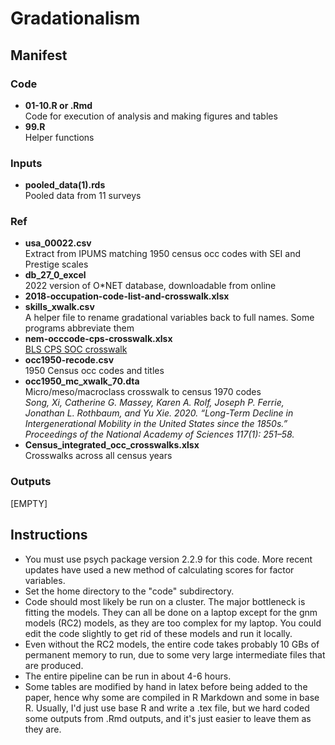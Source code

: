 # Gradationalism

## Manifest

### Code
- **01-10.R or .Rmd**  
  Code for execution of analysis and making figures and tables
- **99.R**  
  Helper functions

### Inputs
- **pooled_data(1).rds**  
  Pooled data from 11 surveys

### Ref
- **usa_00022.csv**  
  Extract from IPUMS matching 1950 census occ codes with SEI and Prestige scales
- **db_27_0_excel**  
  2022 version of O*NET database, downloadable from online
- **2018-occupation-code-list-and-crosswalk.xlsx**
- **skills_xwalk.csv**  
  A helper file to rename gradational variables back to full names. Some programs abbreviate them
- **nem-occcode-cps-crosswalk.xlsx**  
  [BLS CPS SOC crosswalk](https://www.bls.gov/emp/documentation/crosswalks.htm)
- **occ1950-recode.csv**  
  1950 Census occ codes and titles
- **occ1950_mc_xwalk_70.dta**  
  Micro/meso/macroclass crosswalk to census 1970 codes  
  _Song, Xi, Catherine G. Massey, Karen A. Rolf, Joseph P. Ferrie, Jonathan L. Rothbaum, and Yu Xie. 2020. “Long-Term Decline in Intergenerational Mobility in the United States since the 1850s.” Proceedings of the National Academy of Sciences 117(1): 251–58._
- **Census_integrated_occ_crosswalks.xlsx**  
  Crosswalks across all census years

### Outputs
[EMPTY]


## Instructions

- You must use psych package version 2.2.9 for this code. More recent updates have used a new method of calculating scores for factor variables.
- Set the home directory to the "code" subdirectory. 
- Code should most likely be run on a cluster. The major bottleneck is fitting the models. They can all be done on a laptop except for the gnm models (RC2) models, as they are too complex for my laptop. You could edit the code slightly to get rid of these models and run it locally. 
- Even without the RC2 models, the entire code takes probably 10 GBs of permanent memory to run, due to some very large intermediate files that are produced. 
- The entire pipeline can be run in about 4-6 hours. 
- Some tables are modified by hand in latex before being added to the paper, hence why some are compiled in R Markdown and some in base R. Usually, I'd just use base R and write a .tex file, but we hard coded some outputs from .Rmd outputs, and it's just easier to leave them as they are. 